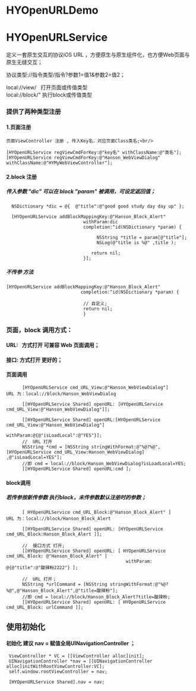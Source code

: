 # HYOpenURLDemo
 # HYOpenURLService
定义一套原生交互的协议iOS URL ，方便原生与原生组件化，也方便Web页面与原生无缝交互；<br/>

协议类型://指令类型/指令?参数1=值1&参数2=值2；

local://view/   打开页面或传值类型    <br/>
local://block/" 执行block或传值类型  <br/>

### 提供了两种类型注册
#### 1.页面注册
    页面ViewController 注册 , 传入Key名，对应页面Class类名;<br/>
  
    [HYOpenURLService regViewCmdForKey:@"key名" withClassName:@"类名"];
    [HYOpenURLService regViewCmdForKey:@"Hanson_WebViewDialog" withClassName:@"HYMyWebViewController"];

#### 2.block 注册
##### 传入参数 "dic" 可以在 block "param"  被调用，可设定返回值；

      NSDictionary *dic = @{  @"title":@"good good study day day up" };

      [HYOpenURLService addBlockMappingKey:@"Hanson_Block_Alert"
                                 withParam:dic 
                                 completion:^id(NSDictionary *param) {
                                 
                                      NSString *title = param[@"title"];
                                      NSLog(@"title is %@" ,title );
                                  
                                    return nil;
                                 }];
                                 
##### 不传参 方法

    [HYOpenURLService addBlockMappingKey:@"Hanson_Block_Alert"
                                completion:^id(NSDictionary *param) {

                                 // 自定义;
                                 return nil;
                                 }

### 页面，block 调用方式：
#### URL:   方式打开 可兼容 Web 页面调用；<br/>
#### 接口:  方式打开 更好的；<br/>

#### 页面调用

          [HYOpenURLService cmd_URL_View:@"Hanson_WebViewDialog"]   URL 为：local://block/Hanson_WebViewDialog

          [[HYOpenURLService Shared] openURL: [HYOpenURLService cmd_URL_View:@"Hanson_WebViewDialog"]];

          [[HYOpenURLService Shared] openURL:[HYOpenURLService cmd_URL_View:@"Hanson_WebViewDialog"] 
                                                withParam:@{@"isLoadLocal":@"YES"}];
          //  URL 打开                                     
          NSString *cmd = [NSString stringWithFormat:@"%@?%@",[HYOpenURLService cmd_URL_View:Hanson_WebViewDialog] ,@"isLoadLocal=YES"];
          //即 cmd = local://block/Hanson_WebViewDialog?isLoadLocal=YES;
          [[HYOpenURLService Shared] openURL:cmd ];


#### block调用
##### 若传参按新传参数 执行block，未传参数默认注册时的参数；

         
          [ HYOpenURLService cmd_URL_Block:@"Hanson_Block_Alert" ]  URL 为：local://block/Hanson_Block_Alert

          [[HYOpenURLService Shared] openURL: [HYOpenURLService cmd_URL_Block:Hanson_Block_Alert ]];

          //  接口方式 打开;
          [[HYOpenURLService Shared] openURL: [ HYOpenURLService cmd_URL_Block: @"Hanson_Block_Alert" ]
                                                 withParam: @{@"title":@"酸辣粉2222"} ];

          //  URL 打开； 
          NSString *urlCommand = [NSString stringWithFormat:@"%@?%@",@"Hanson_Block_Alert",@"title=酸辣粉"];
          //即 cmd = local://block/Hanson_Block_Alert?title=酸辣粉;
          [[HYOpenURLService Shared] openURL: [ HYOpenURLService cmd_URL_Block: urlCommand ]];

 
## 使用初始化
#### 初始化 建议 nav = 赋值全局UINavigationController ；

     ViewController * VC = [[ViewController alloc]init];
     UINavigationController *nav = [[UINavigationController alloc]initWithRootViewController:VC];
     self.window.rootViewController = nav;
    
     [HYOpenURLService Shared].nav = nav;
    
  
    

 


